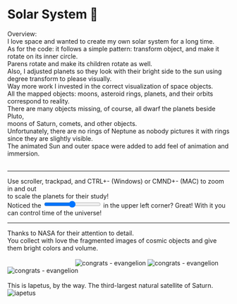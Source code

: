 # Solar System 💛

Overview:<br>
I love space and wanted to create my own solar system for a long time.<br>
As for the code: it follows a simple pattern: transform object, and make it rotate on its inner circle.<br>
Parens rotate and make its children rotate as well.<br>
Also, I adjusted planets so they look with their bright side to the sun using degree transform to please visually.<br>
Way more work I invested in the correct visualization of space objects.<br>
All the mapped objects: moons, asteroid rings, planets, and their orbits correspond to reality.<br>
There are many objects missing, of course, all dwarf the planets beside Pluto,<br>
moons of Saturn, comets, and other objects.<br>
Unfortunately, there are no rings of Neptune as nobody pictures it with rings since they are slightly visible.<br>
The animated Sun and outer space were added to add feel of animation and immersion.<br>
_<br>_
________________________________________________________________________________________________________
Use scroller, trackpad, and CTRL+- (Windows) or CMND+- (MAC) to zoom in and out <br>
to scale the planets for their study!<br>
Noticed the <input type="range"> in the upper left corner? Great! With it you can control time of the universe!<br>
________________________________________________________________________________________________________

Thanks to NASA for their attention to detail.<br>
You collect with love the fragmented images of cosmic objects and give them bright colors and volume.
<br>
<br>
&nbsp;&nbsp;&nbsp;&nbsp;&nbsp;&nbsp;&nbsp;&nbsp;&nbsp;&nbsp;&nbsp;&nbsp;&nbsp;&nbsp;&nbsp;&nbsp;&nbsp;&nbsp;&nbsp;&nbsp;&nbsp;&nbsp;&nbsp;&nbsp;&nbsp;&nbsp;&nbsp;&nbsp;&nbsp;&nbsp;&nbsp;&nbsp;&nbsp;&nbsp;&nbsp;&nbsp;&nbsp;&nbsp;&nbsp;![congrats - evangelion](https://i.giphy.com/media/s42W9v4peKmR2/giphy.gif)
![congrats - evangelion](https://media.giphy.com/media/DRd61Bpdxtxlu/giphy.gif)
![congrats - evangelion](https://media.giphy.com/media/xDqiPsVSWRVrq/giphy.gif)
<br>
<br>
This is Iapetus, by the way. The third-largest natural satellite of Saturn.
<br>
![iapetus](https://user-images.githubusercontent.com/25347909/38945607-aa7c1d90-433f-11e8-8c23-7e55cb5d724b.jpg)
